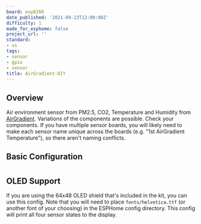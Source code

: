 ```yaml
---
board: esp8266
date_published: '2021-09-23T12:00:00Z'
difficulty: 1
made_for_esphome: false
project_url: ''
standard:
- us
tags:
- sensor
- gpio
- sensor
title: AirGradient-DIY
---
```


## Overview

Air environment sensor from PM2.5, CO2, Temperature and Humidity from [AirGradient](https://www.airgradient.com/diy/).
Variations of the components are possible. Check your components.
If you have multiple sensor boards, you will likely need to make each sensor name unique across the boards
(e.g. "1st AirGradient Temperature"), so there aren't naming conflicts.

## Basic Configuration

#

## OLED Support

If you are using the 64x48 OLED shield that's included in the kit, you can use this config. Note that you will need to place `fonts/helvetica.ttf` (or another font of your choosing) in the ESPHome config directory.
This config will print all four sensor states to the display.